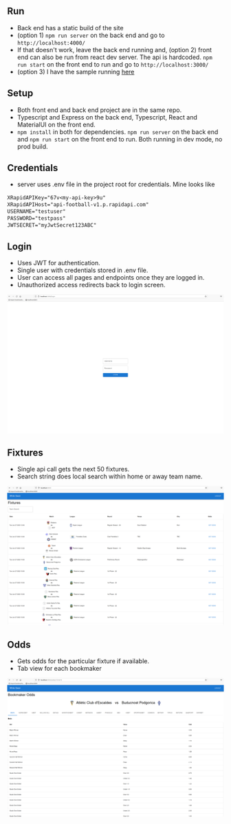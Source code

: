 ## Run
- Back end has a static build of the site
- (option 1) ```npm run server``` on the back end and go to ```http://localhost:4000/```
- If that doesn't work, leave the back end running and, (option 2) front end can also be run from react dev server. The api is hardcoded. ```npm run start``` on the front end to run and go to ```http://localhost:3000/```
- (option 3) I have the sample running [here](http://100.26.186.255:4000/)

## Setup
- Both front end and back end project are in the same repo.
- Typescript and Express on the back end, Typescript, React and MaterialUI on the front end.
- ```npm install``` in both for dependencies. ```npm run server``` on the back end and ```npm run start``` on the front end to run. Both running in dev mode, no prod build.

## Credentials
- server uses .env file in the project root for credentials. Mine looks like   
```
XRapidAPIKey="67v<my-api-key>9u"
XRapidAPIHost="api-football-v1.p.rapidapi.com"
USERNAME="testuser"
PASSWORD="testpass"
JWTSECRET="myJwtSecret123ABC"
```

## Login
- Uses JWT for authentication.
- Single user with credentials stored in .env file.
- User can access all pages and endpoints once they are logged in.
- Unauthorized access redirects back to login screen.

![Login](login.png)

## Fixtures
- Single api call gets the next 50 fixtures.
- Search string does local search within home or away team name.

![Fixtures](fixtures.png)

## Odds
- Gets odds for the particular fixture if available.
- Tab view for each bookmaker

![Odds](odds.png)
